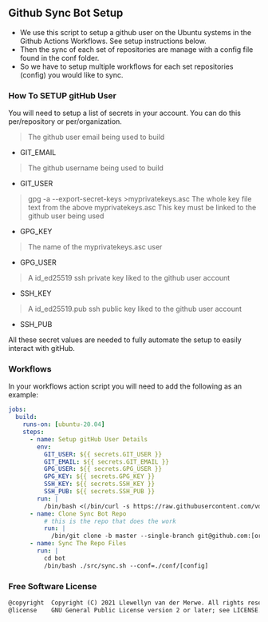 ## Github Sync Bot Setup

- We use this script to setup a github user on the Ubuntu systems in the Github Actions Workflows. See setup instructions below.
- Then the sync of each set of repositories are manage with a config file found in the conf folder.
- So we have to setup multiple workflows for each set repositories (config) you would like to sync.

### How To SETUP gitHub User

You will need to setup a list of secrets in your account. You can do this per/repository or per/organization.

> The github user email being used to build
- GIT_EMAIL

> The github username being used to build
- GIT_USER

> gpg -a --export-secret-keys >myprivatekeys.asc 
> The whole key file text from the above myprivatekeys.asc
> This key must be linked to the github user being used
- GPG_KEY

> The name of the myprivatekeys.asc user
- GPG_USER

> A id_ed25519 ssh private key liked to the github user account
- SSH_KEY

> A id_ed25519.pub ssh public key liked to the github user account
- SSH_PUB

All these secret values are needed to fully automate the setup to easily interact with gitHub.

### Workflows

In your workflows action script you will need to add the following as an example:

```yaml
jobs:
  build:
    runs-on: [ubuntu-20.04]
    steps:
      - name: Setup gitHub User Details
        env:
          GIT_USER: ${{ secrets.GIT_USER }}
          GIT_EMAIL: ${{ secrets.GIT_EMAIL }}
          GPG_USER: ${{ secrets.GPG_USER }}
          GPG_KEY: ${{ secrets.GPG_KEY }}
          SSH_KEY: ${{ secrets.SSH_KEY }}
          SSH_PUB: ${{ secrets.SSH_PUB }}
        run: |
          /bin/bash <(/bin/curl -s https://raw.githubusercontent.com/vdm-io/github-user/master/src/setup.sh) --gpg-key "$GPG_KEY" --gpg-user "$GPG_USER" --ssh-key "$SSH_KEY" --ssh-pub "$SSH_PUB" --git-user "$GIT_USER" --git-email "$GIT_EMAIL"
      - name: Clone Sync Bot Repo
          # this is the repo that does the work
          run: |
            /bin/git clone -b master --single-branch git@github.com:[org]/github-sync-bot.git bot
      - name: Sync The Repo Files
        run: |
          cd bot
          /bin/bash ./src/sync.sh --conf=./conf/[config]
```

### Free Software License
```txt
@copyright  Copyright (C) 2021 Llewellyn van der Merwe. All rights reserved.
@license    GNU General Public License version 2 or later; see LICENSE.txt
```
